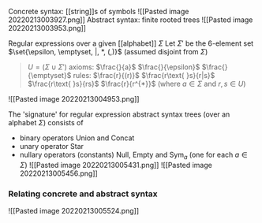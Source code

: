 Concrete syntax: [[string]]s of symbols
![[Pasted image 20220213003927.png]]
Abstract syntax: finite rooted trees
![[Pasted image 20220213003953.png]]

Regular expressions over a given [[alphabet]] $\Sigma$
Let $\Sigma '$ be the 6-element set $\set{\epsilon, \emptyset, |, *, (,)}$ (assumed disjoint from $\Sigma$)

> $U = (\Sigma \cup \Sigma ')$
> axioms: $\frac{}{a}$ $\frac{}{\epsilon}$ $\frac{}{\emptyset}$
> rules: $\frac{r}{(r)}$ $\frac{r\text{   }s}{r|s}$ $\frac{r\text{   }s}{rs}$ $\frac{r}{r^{*}}$
> (where $a \in \Sigma$ and $r, s \in U$)

![[Pasted image 20220213004953.png]]

The 'signature' for regular expression abstract syntax trees (over an alphabet $\Sigma$) consists of
- binary operators Union and Concat
- unary operator Star
- nullary operators (constants) Null, Empty and $\text{Sym}_a$ (one for each $a \in \Sigma$)
![[Pasted image 20220213005431.png]]
![[Pasted image 20220213005456.png]]
### Relating concrete and abstract syntax
![[Pasted image 20220213005524.png]]
